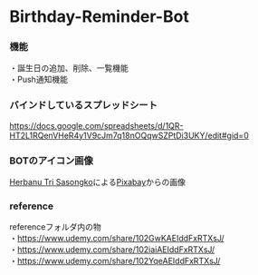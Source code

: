 # Birthday-Reminder-Bot
### 機能
・誕生日の追加、削除、一覧機能  
・Push通知機能

### バインドしているスプレッドシート
https://docs.google.com/spreadsheets/d/1QR-HT2L1RQenVHeR4y1V9cJm7q18nOQqwSZPtDi3UKY/edit#gid=0

### BOTのアイコン画像
<a href="https://pixabay.com/ja/users/herbanu-2323111/?utm_source=link-attribution&amp;utm_medium=referral&amp;utm_campaign=image&amp;utm_content=3148707">Herbanu Tri Sasongko</a>による<a href="https://pixabay.com/ja/?utm_source=link-attribution&amp;utm_medium=referral&amp;utm_campaign=image&amp;utm_content=3148707">Pixabay</a>からの画像

### reference
referenceフォルダ内の物  
・https://www.udemy.com/share/102GwKAEIddFxRTXsJ/  
・https://www.udemy.com/share/102iaiAEIddFxRTXsJ/  
・https://www.udemy.com/share/102YqeAEIddFxRTXsJ/
